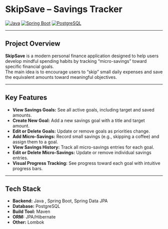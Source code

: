 # SkipSave – Savings Tracker

[![Java](https://img.shields.io/badge/Java-blue)](https://www.java.com/)
[![Spring Boot](https://img.shields.io/badge/Spring_Boot-brightgreen)](https://spring.io/projects/spring-boot)
[![PostgreSQL](https://img.shields.io/badge/PostgreSQL-blue)](https://www.postgresql.org/)

---

## Project Overview

**SkipSave** is a modern personal finance application designed to help users develop mindful spending habits by tracking “micro-savings” toward specific financial goals.  
The main idea is to encourage users to “skip” small daily expenses and save the equivalent amounts toward meaningful objectives.

---

## Key Features

- **View Savings Goals:** See all active goals, including target and saved amounts.
- **Create New Goal:** Add a new savings goal with a title and target amount.
- **Edit or Delete Goals:** Update or remove goals as priorities change.
- **Add Micro-Savings:** Record small savings (e.g., skipping a coffee) and assign them to a goal.
- **View Savings History:** Track all micro-savings entries for each goal.
- **Edit or Delete Micro-Savings:** Update or remove individual savings entries.
- **Visual Progress Tracking:** See progress toward each goal with intuitive progress bars.

---

## Tech Stack

- **Backend:** Java , Spring Boot, Spring Data JPA
- **Database:** PostgreSQL
- **Build Tool:** Maven
- **ORM:** JPA/Hibernate
- **Other:** Lombok


